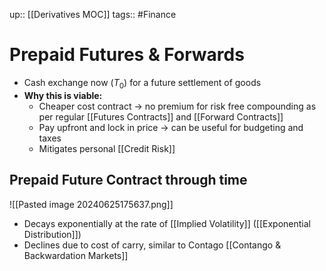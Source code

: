 up:: [[Derivatives MOC]]
tags:: #Finance 
# Prepaid Futures & Forwards
- Cash exchange now ($T_0$) for a future settlement of goods
- **Why this is viable:**
	- Cheaper cost contract -> no premium for risk free compounding as per regular [[Futures Contracts]] and [[Forward Contracts]]
	- Pay upfront and lock in price -> can be useful for budgeting and taxes
	- Mitigates personal [[Credit Risk]]
## Prepaid Future Contract through time

![[Pasted image 20240625175637.png]]
- Decays exponentially at the rate of [[Implied Volatility]] ([[Exponential Distribution]])
- Declines due to cost of carry, similar to Contago [[Contango & Backwardation Markets]]